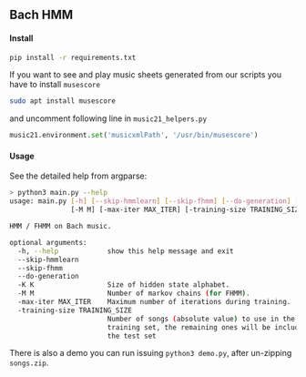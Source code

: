 ## Bach HMM

#### Install
```bash
pip install -r requirements.txt
```
If you want to see and play music sheets generated from our scripts you have to install `musescore`
```bash
sudo apt install musescore
```
and uncomment following line in `music21_helpers.py` 
```python
music21.environment.set('musicxmlPath', '/usr/bin/musescore')
``` 

#### Usage
See the detailed help from argparse:
```bash
> python3 main.py --help
usage: main.py [-h] [--skip-hmmlearn] [--skip-fhmm] [--do-generation] [-K K]
               [-M M] [-max-iter MAX_ITER] [-training-size TRAINING_SIZE]

HMM / FHMM on Bach music.

optional arguments:
  -h, --help            show this help message and exit
  --skip-hmmlearn
  --skip-fhmm
  --do-generation
  -K K                  Size of hidden state alphabet.
  -M M                  Number of markov chains (for FHMM).
  -max-iter MAX_ITER    Maximum number of iterations during training.
  -training-size TRAINING_SIZE
                        Number of songs (absolute value) to use in the
                        training set, the remaining ones will be included in
                        the test set

```

There is also a demo you can run issuing `python3 demo.py`, after un-zipping
 `songs.zip`.